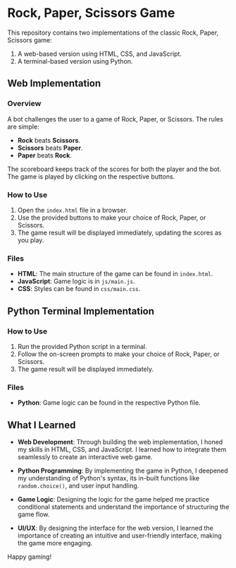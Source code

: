 # Rock, Paper, Scissors Game

This repository contains two implementations of the classic Rock, Paper, Scissors game:

1. A web-based version using HTML, CSS, and JavaScript.
2. A terminal-based version using Python.

## Web Implementation

### Overview

A bot challenges the user to a game of Rock, Paper, or Scissors. The rules are simple:

- **Rock** beats **Scissors**.
- **Scissors** beats **Paper**.
- **Paper** beats **Rock**.

The scoreboard keeps track of the scores for both the player and the bot. The game is played by clicking on the respective buttons.

### How to Use

1. Open the `index.html` file in a browser.
2. Use the provided buttons to make your choice of Rock, Paper, or Scissors.
3. The game result will be displayed immediately, updating the scores as you play.

### Files

- **HTML**: The main structure of the game can be found in `index.html`.
- **JavaScript**: Game logic is in `js/main.js`.
- **CSS**: Styles can be found in `css/main.css`.

## Python Terminal Implementation

### How to Use

1. Run the provided Python script in a terminal.
2. Follow the on-screen prompts to make your choice of Rock, Paper, or Scissors.
3. The game result will be displayed immediately.

### Files

- **Python**: Game logic can be found in the respective Python file.

## What I Learned

- **Web Development**: Through building the web implementation, I honed my skills in HTML, CSS, and JavaScript. I learned how to integrate them seamlessly to create an interactive web game.
- **Python Programming**: By implementing the game in Python, I deepened my understanding of Python's syntax, its in-built functions like `random.choice()`, and user input handling.

- **Game Logic**: Designing the logic for the game helped me practice conditional statements and understand the importance of structuring the game flow.

- **UI/UX**: By designing the interface for the web version, I learned the importance of creating an intuitive and user-friendly interface, making the game more engaging.

Happy gaming!
